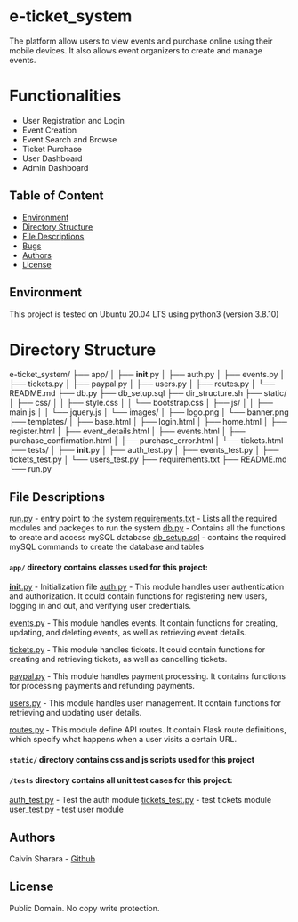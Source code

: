 # e-ticket_system

The platform allow users to view events and purchase online using their mobile devices. It also allows event organizers to create and manage events.

# Functionalities

* User Registration and Login
* Event Creation
* Event Search and Browse
* Ticket Purchase
* User Dashboard
* Admin Dashboard

## Table of Content
* [Environment](#environment)
* [Directory Structure](#directory-structure)
* [File Descriptions](#file-descriptions)
* [Bugs](#bugs)
* [Authors](#authors)
* [License](#license)

## Environment
This project is tested on Ubuntu 20.04 LTS using python3 (version 3.8.10)

# Directory Structure

e-ticket_system/
├── app/
│   ├── __init__.py
│   ├── auth.py
│   ├── events.py
│   ├── tickets.py
│   ├── paypal.py
│   ├── users.py
│   ├── routes.py
│   └── README.md
├── db.py
├── db_setup.sql
├── dir_structure.sh
├── static/
│   ├── css/
│   │   ├── style.css
│   │   └── bootstrap.css
│   ├── js/
│   │   ├── main.js
│   │   └── jquery.js
│   └── images/
│       ├── logo.png
│       └── banner.png
├── templates/
│   ├── base.html
│   ├── login.html
│   ├── home.html
│   ├── register.html
│   ├── event_details.html
│   ├── events.html
│   ├── purchase_confirmation.html
│   ├── purchase_error.html
│   └── tickets.html
├── tests/
│   ├── __init__.py
│   ├── auth_test.py
│   ├── events_test.py
│   ├── tickets_test.py
│   └── users_test.py
├── requirements.txt
├── README.md
└── run.py

## File Descriptions

[run.py](run.py) - entry point to the system
[requirements.txt](requirements.txt) - Lists all the required modules and packeges to run the system
[db.py](db.py) - Contains all the functions to create and access mySQL database
[db_setup.sql](db_setup.sql) - contains the required mySQL commands to create the database and tables

#### `app/` directory contains classes used for this project:
[__init__.py](/app/__init__.py) - Initialization file
[auth.py](/app/auth.py) - This module handles user authentication and authorization. It could contain functions for registering new users, logging in and out, and verifying user credentials.

[events.py](/app/events.py) - This module handles events. It contain functions for creating, updating, and deleting events, as well as retrieving event details.

[tickets.py](/app/tickets.py) - This module handles tickets. It could contain functions for creating and retrieving tickets, as well as cancelling tickets.

[paypal.py](/app/paypal.py) - This module handles payment processing. It contains functions for processing payments and refunding payments.

[users.py](/app/users.py) - This module handles user management. It contain functions for retrieving and updating user details.

[routes.py](/app/routes.py) - This module define API routes. It contain Flask route definitions, which specify what happens when a user visits a certain URL.

#### `static/` directory contains css and js scripts used for this project

#### `/tests` directory contains all unit test cases for this project:
[auth_test.py](/tests/auth_test) - Test the auth module
[tickets_test.py](/tests/tickets_test.py) - test tickets module
[user_test.py](/tests/ticket_test.py) - test user module

## Authors
Calvin Sharara - [Github](https://github.com/calvean)

## License
Public Domain. No copy write protection.
